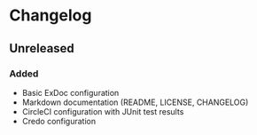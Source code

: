 # Changelog

## Unreleased

### Added

- Basic ExDoc configuration
- Markdown documentation (README, LICENSE, CHANGELOG)
- CircleCI configuration with JUnit test results
- Credo configuration

